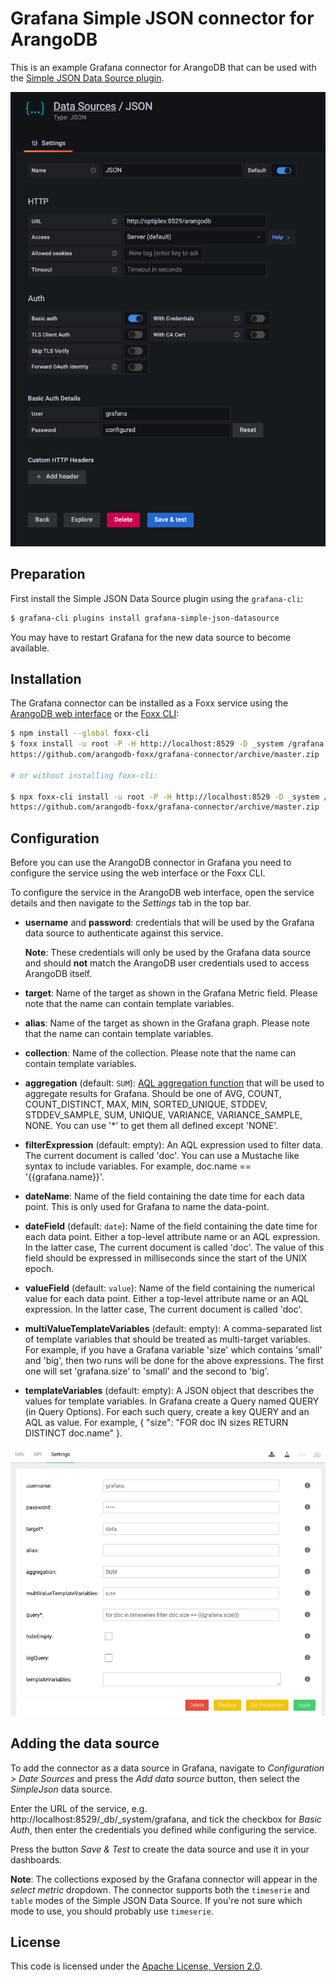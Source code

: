 # Grafana Simple JSON connector for ArangoDB

This is an example Grafana connector for ArangoDB that can be used with the
[Simple JSON Data Source plugin](https://grafana.com/plugins/grafana-simple-json-datasource).

![SimpleJSON configuration dialog](./images/simplejson.png)

## Preparation

First install the Simple JSON Data Source plugin using the `grafana-cli`:

```sh
$ grafana-cli plugins install grafana-simple-json-datasource
```

You may have to restart Grafana for the new data source to become available.

## Installation

The Grafana connector can be installed as a Foxx service using the
[ArangoDB web interface](https://docs.arangodb.com/latest/Manual/Programs/WebInterface/Services.html)
or the [Foxx CLI](https://github.com/arangodb/foxx-cli):

```sh
$ npm install --global foxx-cli
$ foxx install -u root -P -H http://localhost:8529 -D _system /grafana \
https://github.com/arangodb-foxx/grafana-connector/archive/master.zip

# or without installing foxx-cli:

$ npx foxx-cli install -u root -P -H http://localhost:8529 -D _system /grafana \
https://github.com/arangodb-foxx/grafana-connector/archive/master.zip
```

## Configuration

Before you can use the ArangoDB connector in Grafana you need to configure the
service using the web interface or the Foxx CLI.

To configure the service in the ArangoDB web interface, open the service details
and then navigate to the _Settings_ tab in the top bar.

- **username** and **password**: credentials that will be used by the Grafana
  data source to authenticate against this service.

  **Note**: These credentials will only be used by the Grafana data source and
  should **not** match the ArangoDB user credentials used to access ArangoDB
  itself.

- **target**:
  Name of the target as shown in the Grafana Metric field. Please note that the name can contain
  template variables.

- **alias**:
  Name of the target as shown in the Grafana graph. Please note that the name can contain template
  variables.

- **collection**:
  Name of the collection. Please note that the name can contain template variables.

- **aggregation** (default: `SUM`):
  [AQL aggregation function](https://docs.arangodb.com/3.4/AQL/Operations/Collect.html#aggregation)
  that will be used to aggregate results for Grafana. Should be one of AVG, COUNT, COUNT_DISTINCT,
  MAX, MIN, SORTED_UNIQUE, STDDEV, STDDEV_SAMPLE, SUM, UNIQUE, VARIANCE, VARIANCE_SAMPLE, NONE.
  You can use '*' to get them all defined except 'NONE'.

- **filterExpression** (default: empty):
  An AQL expression used to filter data. The current document is called 'doc'. You can use a Mustache
  like syntax to include variables. For example, doc.name == '{{grafana.name}}'.

- **dateName**:
  Name of the field containing the date time for each data point. This is only used for Grafana to
  name the data-point.

- **dateField** (default: `date`):
  Name of the field containing the date time for each data point. Either a top-level attribute
  name or an AQL expression. In the latter case, The current document is called 'doc'. The
  value of this field should be expressed in milliseconds since the start of the UNIX epoch.

- **valueField** (default: `value`):
  Name of the field containing the numerical value for each data point. Either a top-level
  attribute name or an AQL expression. In the latter case, The current document is called 'doc'.

- **multiValueTemplateVariables** (default: empty):
  A comma-separated list of template variables that should be treated as multi-target
  variables. For example, if you have a Grafana variable 'size' which contains 'small'
  and 'big', then two runs will be done for the above expressions. The first one will
  set 'grafana.size' to 'small' and the second to 'big'.

- **templateVariables** (default: empty):
  A JSON object that describes the values for template variables. In Grafana create
  a Query named QUERY (in Query Options). For each such query, create a key QUERY
  and an AQL as value. For example, { \"size\": \"FOR doc IN sizes RETURN DISTINCT doc.name\" }.

![Foxx configuration dialog](./images/config.png)

## Adding the data source

To add the connector as a data source in Grafana, navigate to
_Configuration > Date Sources_ and press the _Add data source_ button,
then select the _SimpleJson_ data source.

Enter the URL of the service, e.g. http://localhost:8529/_db/_system/grafana,
and tick the checkbox for _Basic Auth_, then enter the credentials you defined
while configuring the service.

Press the button _Save & Test_ to create the data source and use it in your
dashboards.

**Note**: The collections exposed by the Grafana connector will appear in the
_select metric_ dropdown. The connector supports both the `timeserie` and
`table` modes of the Simple JSON Data Source. If you're not sure which mode
to use, you should probably use `timeserie`.

## License

This code is licensed under the
[Apache License, Version 2.0](https://www.apache.org/licenses/LICENSE-2.0).
